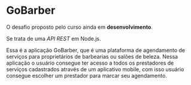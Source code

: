 # GoBarber
O desafio proposto pelo curso ainda em **desenvolvimento**.

Se trata de uma *API REST* em Node.js.

Essa é a aplicação GoBarber, que é uma plataforma de agendamento de serviços para proprietários de barbearias ou salões de beleza. Nessa aplicação o usuário consegue ter acesso a todos os prestadores de serviços cadastrados através de um aplicativo mobile, com isso usuário consegue escolher um prestador para marcar seu agendamento.